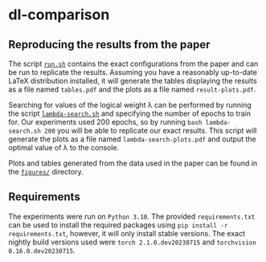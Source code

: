 # dl-comparison

## Reproducing the results from the paper

The script [`run.sh`](run.sh) contains the exact configurations from the paper and can be run to replicate the results.
Assuming you have a reasonably up-to-date LaTeX distribution installed, it will generate the tables displaying the results as a file named `tables.pdf` and the plots as a file named `result-plots.pdf`.

Searching for values of the logical weight λ can be performed by running the script [`lambda-search.sh`](lambda-search.sh) and specifying the number of epochs to train for.
Our experiments used 200 epochs, so  by running `bash lambda-search.sh 200` you will be able to replicate our exact results.
This script will generate the plots as a file named `lambda-search-plots.pdf` and output the optimal value of λ to the console.

Plots and tables generated from the data used in the paper can be found in the [`figures/`](figures) directory.

## Requirements

The experiments were run on `Python 3.10`.
The provided `requirements.txt` can be used to install the required packages using `pip install -r requirements.txt`, however, it will only install stable versions.
The exact nightly build versions used were `torch 2.1.0.dev20230715` and `torchvision 0.16.0.dev20230715`.